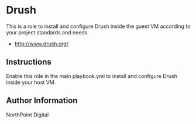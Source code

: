# Drush

This is a role to install and configure Drush inside the guest VM according to your project standards and needs.

* http://www.drush.org/

## Instructions

Enable this role in the main playbook.yml to install and configure Drush inside your host VM.

## Author Information

NorthPoint Digital

